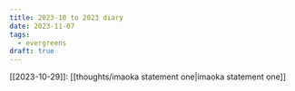 ```yaml
---
title: 2023-10 to 2023 diary
date: 2023-11-07
tags:
  - evergreens
draft: true
---
```

[[2023-10-29]]: [[thoughts/imaoka statement one|imaoka statement one]]